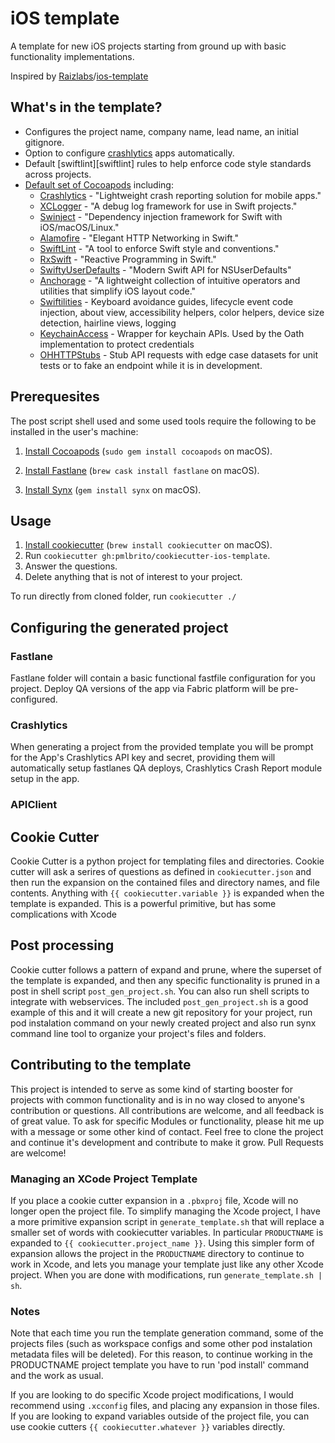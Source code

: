 # iOS template

A template for new iOS projects starting from ground up with basic functionality implementations.

Inspired by [Raizlabs]/[ios-template]

[Raizlabs]: https://www.raizlabs.com/
[ios-template]: https://github.com/Raizlabs/ios-template

## What's in the template?

 - Configures the project name, company name, lead name, an initial gitignore.
 - Option to configure [crashlytics][fabricio] apps automatically.
 - Default [swiftlint][swiftlint] rules to help enforce code style standards across projects.
 - [Default set of Cocoapods][pods] including:
   - [Crashlytics][fabric] - "Lightweight crash reporting solution for mobile apps."
   - [XCLogger][davewood] - "A debug log framework for use in Swift projects."
   - [Swinject][swinject] - "Dependency injection framework for Swift with iOS/macOS/Linux."
   - [Alamofire][alamofire] - "Elegant HTTP Networking in Swift."
   - [SwiftLint][realm] - "A tool to enforce Swift style and conventions."
   - [RxSwift][reactivex] - "Reactive Programming in Swift."
   - [SwiftyUserDefaults][radex] - "Modern Swift API for NSUserDefaults"
   - [Anchorage][anchorage] - "A lightweight collection of intuitive operators and utilities that simplify iOS layout code."
   - [Swiftilities][swiftilities] - Keyboard avoidance guides, lifecycle event code injection, about view, accessibility helpers, color helpers, device size detection, hairline views, logging
   - [KeychainAccess][keychainaccess] - Wrapper for keychain APIs. Used by the Oath implementation to protect credentials
   - [OHHTTPStubs][ohhttpstubs] - Stub API requests with edge case datasets for unit tests or to fake an endpoint while it is in development.

[pods]: PRODUCTNAME/app/Podfile
[fabricio]: https://fabric.io
[fabric]: https://github.com/crashlytics
[davewood]: https://github.com/DaveWoodCom/XCGLogger
[swinject]: https://github.com/Swinject/Swinject
[alamofire]: https://github.com/Alamofire/Alamofire
[realm]: https://github.com/realm/SwiftLint
[reactivex]: https://github.com/ReactiveX/RxSwift
[radex]: https://github.com/radex/SwiftyUserDefaults
[anchorage]: https://github.com/Raizlabs/Anchorage
[swiftilities]: https://github.com/Raizlabs/Swiftilities
[keychainaccess]: https://github.com/kishikawakatsumi/KeychainAccess
[ohhttpstubs]: https://github.com/AliSoftware/OHHTTPStubs
[fastlane]: https://github.com/fastlane/fastlane
[venmo]: https://github.com/venmo/synx

## Prerequesites
The post script shell used and some used tools require the following to be installed in the user's machine:

1. [Install Cocoapods][pods] (`sudo gem install cocoapods` on
   macOS).

2. [Install Fastlane][fastlane] (`brew cask install fastlane` on
   macOS).

3. [Install Synx][venmo] (`gem install synx` on
   macOS).

## Usage


1. [Install cookiecutter][cookiecutter] (`brew install cookiecutter` on
   macOS).
2. Run `cookiecutter gh:pmlbrito/cookiecutter-ios-template`.
3. Answer the questions.
4. Delete anything that is not of interest to your project.

[cookiecutter]: http://cookiecutter.readthedocs.org/en/latest/installation.html

To run directly from cloned folder, run `cookiecutter ./`

## Configuring the generated project
### Fastlane
Fastlane folder will contain a basic functional fastfile configuration for you project. Deploy QA versions of the app via Fabric platform will be pre-configured.

### Crashlytics
When generating a project from the provided template you will be prompt for the App's Crashlytics API key and secret, providing them will automatically setup fastlanes QA deploys, Crashlytics Crash Report module setup in the app.


### APIClient 

## Cookie Cutter
Cookie Cutter is a python project for templating files and directories. Cookie cutter will ask a serires of questions as defined in `cookiecutter.json` and then run the expansion on the contained files and directory names, and file contents. Anything with `{{ cookiecutter.variable }}` is expanded when the template is expanded. This is a powerful primitive, but has some complications with Xcode

## Post processing
Cookie cutter follows a pattern of expand and prune, where the superset of the template is expanded, and then any specific functionality is pruned in a post in shell script `post_gen_project.sh`. You can also run shell scripts to integrate with webservices. The included `post_gen_project.sh` is a good example of this and it will create a new git repository for your project, run pod instalation command on your newly created project and also run synx command line tool to organize your project's files and folders.

## Contributing to the template
This project is intended to serve as some kind of starting booster for projects with common functionality and is in no way closed to anyone's contribution or questions. All contributions are welcome, and all feedback is of great value. To ask for specific Modules or functionality, please hit me up with a message or some other kind of contact. Feel free to clone the project and continue it's development and contribute to make it grow. Pull Requests are welcome!

### Managing an XCode Project Template
If you place a cookie cutter expansion in a `.pbxproj` file, Xcode will no longer open the project file. To simplify managing the Xcode project, I have a more primitive expansion script in `generate_template.sh` that will replace a smaller set of words with cookiecutter variables. In particular `PRODUCTNAME` is expanded to `{{ cookiecutter.project_name }}`. Using this simpler form of expansion allows the project in the `PRODUCTNAME` directory to continue to work in Xcode, and lets you manage your template just like any other Xcode project. When you are done with modifications, run `generate_template.sh | sh`.

### Notes
Note that each time you run the template generation command, some of the projects files (such as workspace configs and some other pod instalation metadata files will be deleted). For this reason, to continue working in the PRODUCTNAME project template you have to run 'pod install' command and the work as usual.

If you are looking to do specific Xcode project modifications, I would recommend using `.xcconfig` files, and placing any expansion in those files. If you are looking to expand variables outside of the project file, you can use cookie cutters `{{ cookiecutter.whatever }}` variables directly.


